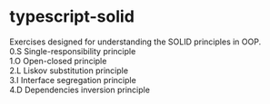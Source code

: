 # typescript-solid
Exercises designed for understanding the SOLID principles in OOP.  
0.S Single-responsibility principle  
1.O Open-closed principle  
2.L Liskov substitution principle  
3.I Interface segregation principle  
4.D Dependencies inversion principle